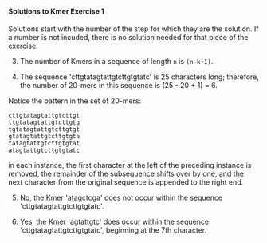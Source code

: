 #### Solutions to Kmer Exercise 1

Solutions start with the number of the step for which they are the solution. If a number is not incuded, there is no solution needed for that piece of the exercise.


3. The number of Kmers in a sequence of length `n` is `(n−k+1)`.

4. The sequence 'cttgtatagtattgtcttgtgtatc' is 25 characters long; therefore, the number of 20-mers in this sequence is (25 - 20 + 1) = 6.

Notice the pattern in the set of 20-mers:
```
cttgtatagtattgtcttgt
ttgtatagtattgtcttgtg
tgtatagtattgtcttgtgt
gtatagtattgtcttgtgta
tatagtattgtcttgtgtat
atagtattgtcttgtgtatc
```
in each instance, the first character at the left of the preceding instance is removed, the remainder of the subsequence shifts over by one, and the next character from the original sequence is appended to the right end.

5. No, the Kmer 'atagctcga' does not occur within the sequence 'cttgtatagtattgtcttgtgtatc'.

6. Yes, the Kmer 'agtattgtc' does occur within the sequence 'cttgtatagtattgtcttgtgtatc', beginning at the 7th character.